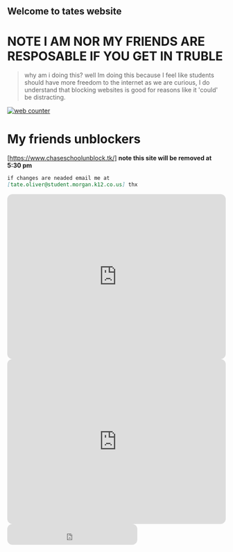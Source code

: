 ## Welcome to tates website

# **NOTE I AM NOR MY FRIENDS ARE RESPOSABLE IF YOU GET IN TRUBLE**
> why am i doing this? well Im doing this because I feel like students should have more freedom to the internet as we are curious, I do understand that blocking websites is good for reasons like it 'could' be distracting.

<!-- hitwebcounter Code START -->
<a href="https://www.hitwebcounter.com" target="_blank">
<img src="https://hitwebcounter.com/counter/counter.php?page=7958828&style=0010&nbdigits=5&type=page&initCount=0" title="Free Counter" Alt="web counter"   border="0" /></a>      

# **My friends unblockers**
[https://www.chaseschoolunblock.tk/] **note this site will be removed at 5:30 pm**



```markdown
if changes are neaded email me at
[tate.oliver@student.morgan.k12.co.us] thx
```
<iframe style="border-radius:12px" src="https://open.spotify.com/embed/playlist/37i9dQZF1DX1lVhptIYRda?utm_source=generator&theme=0" width="100%" height="380" frameBorder="0" allowfullscreen="" allow="autoplay; clipboard-write; encrypted-media; fullscreen; picture-in-picture"></iframe>

<iframe style="border-radius:12px" src="https://open.spotify.com/embed/playlist/65LdqYCLcsV0lJoxpeQ6fW?utm_source=generator" width="100%" height="380" frameBorder="0" allowfullscreen="" allow="autoplay; clipboard-write; encrypted-media; fullscreen; picture-in-picture"></iframe>

  <iframe style="border-radius:12px" src="https://delayedchase-incognito.herokuapp.com/" with="50%" height="48" frameBorder="0" allowfullscreen="" allow="autoplay; clipboard-wright; encryped-media; fullscreen; picture"></iframe>
 
 <iframe style="border-radius:12px" src="view-source:https://delayedchase-incognito.herokuapp.com/" with="50%" height="48" frameBorder="0" allowfullscreen="" allow="autoplay; clipboard-wright; encryped-media; fullscreen; picture"></iframe>
